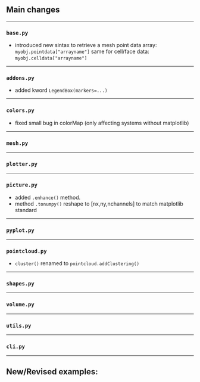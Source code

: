 ## Main changes


---
### `base.py`

- introduced new sintax to retrieve a mesh point data array: `myobj.pointdata["arrayname"]`
same for cell/face data: `myobj.celldata["arrayname"]`

---
### `addons.py`

- added kword `LegendBox(markers=...)`

---
### `colors.py`

- fixed small bug in colorMap (only affecting systems without matplotlib)

---
### `mesh.py`

---
### `plotter.py`

---
### `picture.py`

- added `.enhance()` method.
- method `.tonumpy()` reshape to [nx,ny,nchannels] to match matplotlib standard

---
### `pyplot.py`


---
### `pointcloud.py`

- `cluster()` renamed to `pointcloud.addClustering()`

---
### `shapes.py`

---
### `volume.py`

---
### `utils.py`


---
### `cli.py`

-------------------------

## New/Revised examples:



